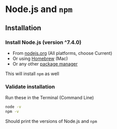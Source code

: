 # Node.js and `npm`

## Installation

### Install Node.js (version ^7.4.0)

- From [nodejs.org](https://nodejs.org/) (All platforms, choose Current)
- Or using [Homebrew](http://blog.teamtreehouse.com/install-node-js-npm-mac) (Mac)
- Or any other [package manager](https://nodejs.org/en/download/package-manager/)

This will install `npm` as well

### Validate installation

Run these in the Terminal (Command Line)

```sh
node -v
npm -v
```

Should print the versions of Node.js and `npm`
